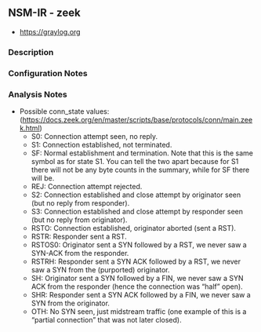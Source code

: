 ## NSM-IR - zeek
- https://graylog.org

### Description

### Configuration Notes

### Analysis Notes
- Possible conn_state values: (https://docs.zeek.org/en/master/scripts/base/protocols/conn/main.zeek.html)
	- S0: Connection attempt seen, no reply.
	- S1: Connection established, not terminated.
	- SF: Normal establishment and termination. Note that this is the same symbol as for state S1. You can tell the two apart because for S1 there will not be any byte counts in the summary, while for SF there will be.
	- REJ: Connection attempt rejected.
	- S2: Connection established and close attempt by originator seen (but no reply from responder).
	- S3: Connection established and close attempt by responder seen (but no reply from originator).
	- RSTO: Connection established, originator aborted (sent a RST).
	- RSTR: Responder sent a RST.
	- RSTOS0: Originator sent a SYN followed by a RST, we never saw a SYN-ACK from the responder.
	- RSTRH: Responder sent a SYN ACK followed by a RST, we never saw a SYN from the (purported) originator.
	- SH: Originator sent a SYN followed by a FIN, we never saw a SYN ACK from the responder (hence the connection was “half” open).
	- SHR: Responder sent a SYN ACK followed by a FIN, we never saw a SYN from the originator.
	- OTH: No SYN seen, just midstream traffic (one example of this is a “partial connection” that was not later closed).

